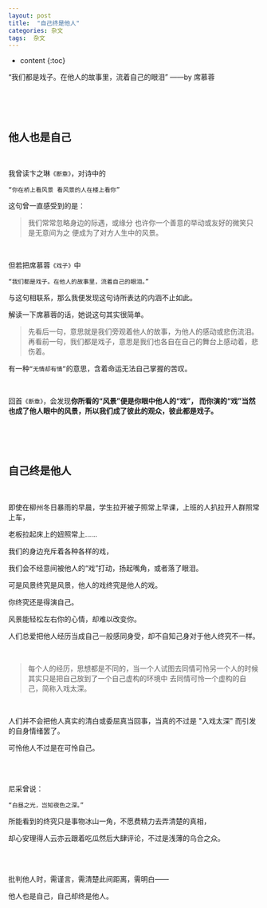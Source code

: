 ```yaml
---
layout: post
title:  "自己终是他人"
categories: 杂文
tags:  杂文 
---
```



* content
{:toc}

“我们都是戏子。在他人的故事里，流着自己的眼泪”
——by 席慕蓉







<br/> 
<br/> 
<br/> 


## 他人也是自己

<br/> 

我曾读卞之琳`《断章》`，对诗中的

`“你在桥上看风景 看风景的人在楼上看你”`

这句曾一直感受到的是：

>我们常常忽略身边的际遇，或缘分
也许你一个善意的举动或友好的微笑只是无意间为之
便成为了对方人生中的风景。

<br/> 

但若把席慕蓉`《戏子》`中

`“我们都是戏子。在他人的故事里，流着自己的眼泪。”`

与这句相联系，那么我便发现这句诗所表达的内涵不止如此。

解读一下席慕蓉的话，她说这句其实很简单。

>先看后一句，意思就是我们旁观着他人的故事，为他人的感动或悲伤流泪。
再看前一句，我们都是戏子，意思是我们也各自在自己的舞台上感动着，悲伤着。

有一种`“无情却有情”`的意思，含着命运无法自己掌握的苦叹。

<br/> 

回首`《断章》`，会发现**你所看的“风景”便是你眼中他人的“戏”，
而你演的“戏”当然也成了他人眼中的风景，所以我们成了彼此的观众，彼此都是戏子。**

<br/> 
<br/> 
<br/> 

## 自己终是他人
<br/> 

即使在柳州冬日暴雨的早晨，学生拉开被子照常上早课，上班的人扒拉开人群照常上车，

老板拉起床上的妞照常上......
<br/> 

我们的身边充斥着各种各样的戏，

我们会不经意间被他人的“戏”打动，扬起嘴角，或者落了眼泪。

可是风景终究是风景，他人的戏终究是他人的戏。

你终究还是得演自己。

风景能轻松左右你的心情，却难以改变你。

人们总爱把他人经历当成自己一般感同身受，却不自知己身对于他人终究不一样。

<br/> 

>每个人的经历，思想都是不同的，当一个人试图去同情可怜另一个人的时候
其实只是把自己放到了一个自己虚构的环境中
去同情可怜一个虚构的自己，简称入戏太深。

<br/> 

人们并不会把他人真实的清白或委屈真当回事，当真的不过是 "入戏太深" 而引发的自身情绪罢了。

可怜他人不过是在可怜自己。

<br/> 
<br/> 

尼采曾说：

`“白昼之光，岂知夜色之深。”`

所能看到的终究只是事物冰山一角，不愿费精力去弄清楚的真相，

却心安理得人云亦云跟着吃瓜然后大肆评论，不过是浅薄的乌合之众。

<br/> 
<br/> 

批判他人时，需谨言，需清楚此间距离，需明白——

他人也是自己，自己却终是他人。

